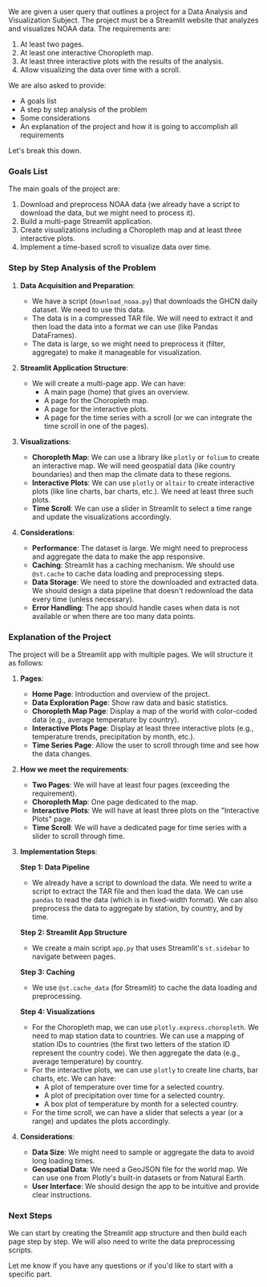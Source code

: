 We are given a user query that outlines a project for a Data Analysis and Visualization Subject. The project must be a Streamlit website that analyzes and visualizes NOAA data. The requirements are:

1. At least two pages.
2. At least one interactive Choropleth map.
3. At least three interactive plots with the results of the analysis.
4. Allow visualizing the data over time with a scroll.

We are also asked to provide:
- A goals list
- A step by step analysis of the problem
- Some considerations
- An explanation of the project and how it is going to accomplish all requirements

Let's break this down.

### Goals List
The main goals of the project are:
1. Download and preprocess NOAA data (we already have a script to download the data, but we might need to process it).
2. Build a multi-page Streamlit application.
3. Create visualizations including a Choropleth map and at least three interactive plots.
4. Implement a time-based scroll to visualize data over time.

### Step by Step Analysis of the Problem

1. **Data Acquisition and Preparation**:
   - We have a script (`download_noaa.py`) that downloads the GHCN daily dataset. We need to use this data.
   - The data is in a compressed TAR file. We will need to extract it and then load the data into a format we can use (like Pandas DataFrames).
   - The data is large, so we might need to preprocess it (filter, aggregate) to make it manageable for visualization.

2. **Streamlit Application Structure**:
   - We will create a multi-page app. We can have:
        - A main page (home) that gives an overview.
        - A page for the Choropleth map.
        - A page for the interactive plots.
        - A page for the time series with a scroll (or we can integrate the time scroll in one of the pages).

3. **Visualizations**:
   - **Choropleth Map**: We can use a library like `plotly` or `folium` to create an interactive map. We will need geospatial data (like country boundaries) and then map the climate data to these regions.
   - **Interactive Plots**: We can use `plotly` or `altair` to create interactive plots (like line charts, bar charts, etc.). We need at least three such plots.
   - **Time Scroll**: We can use a slider in Streamlit to select a time range and update the visualizations accordingly.

4. **Considerations**:
   - **Performance**: The dataset is large. We might need to preprocess and aggregate the data to make the app responsive.
   - **Caching**: Streamlit has a caching mechanism. We should use `@st.cache` to cache data loading and preprocessing steps.
   - **Data Storage**: We need to store the downloaded and extracted data. We should design a data pipeline that doesn't redownload the data every time (unless necessary).
   - **Error Handling**: The app should handle cases when data is not available or when there are too many data points.

### Explanation of the Project

The project will be a Streamlit app with multiple pages. We will structure it as follows:

1. **Pages**:
   - **Home Page**: Introduction and overview of the project.
   - **Data Exploration Page**: Show raw data and basic statistics.
   - **Choropleth Map Page**: Display a map of the world with color-coded data (e.g., average temperature by country).
   - **Interactive Plots Page**: Display at least three interactive plots (e.g., temperature trends, precipitation by month, etc.).
   - **Time Series Page**: Allow the user to scroll through time and see how the data changes.

2. **How we meet the requirements**:
   - **Two Pages**: We will have at least four pages (exceeding the requirement).
   - **Choropleth Map**: One page dedicated to the map.
   - **Interactive Plots**: We will have at least three plots on the "Interactive Plots" page.
   - **Time Scroll**: We will have a dedicated page for time series with a slider to scroll through time.

3. **Implementation Steps**:

   **Step 1: Data Pipeline**
   - We already have a script to download the data. We need to write a script to extract the TAR file and then load the data. We can use `pandas` to read the data (which is in fixed-width format). We can also preprocess the data to aggregate by station, by country, and by time.

   **Step 2: Streamlit App Structure**
   - We create a main script `app.py` that uses Streamlit's `st.sidebar` to navigate between pages.

   **Step 3: Caching**
   - We use `@st.cache_data` (for Streamlit) to cache the data loading and preprocessing.

   **Step 4: Visualizations**
   - For the Choropleth map, we can use `plotly.express.choropleth`. We need to map station data to countries. We can use a mapping of station IDs to countries (the first two letters of the station ID represent the country code). We then aggregate the data (e.g., average temperature) by country.
   - For the interactive plots, we can use `plotly` to create line charts, bar charts, etc. We can have:
        - A plot of temperature over time for a selected country.
        - A plot of precipitation over time for a selected country.
        - A box plot of temperature by month for a selected country.
   - For the time scroll, we can have a slider that selects a year (or a range) and updates the plots accordingly.

4. **Considerations**:
   - **Data Size**: We might need to sample or aggregate the data to avoid long loading times.
   - **Geospatial Data**: We need a GeoJSON file for the world map. We can use one from Plotly's built-in datasets or from Natural Earth.
   - **User Interface**: We should design the app to be intuitive and provide clear instructions.

### Next Steps

We can start by creating the Streamlit app structure and then build each page step by step. We will also need to write the data preprocessing scripts.

Let me know if you have any questions or if you'd like to start with a specific part.
